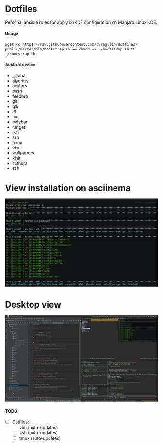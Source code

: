 # Dotfiles

Personal ansible roles for apply i3/KDE configuration on Manjaro Linux KDE.

#### Usage
```
wget -c https://raw.githubusercontent.com/dvragulin/dotfiles-public/master/bin/bootstrap.sh && chmod +x ./bootstrap.sh && ./bootstrap.sh
```
#### Available roles

  - _global
  - alacritty
  - avatars
  - bash
  - feedbro
  - git
  - gtk
  - i3
  - mc
  - polybar
  - ranger
  - rofi
  - ssh
  - tmux
  - vim
  - wallpapers
  - xinit
  - zathura
  - zsh

# View installation on asciinema
[![Watch the video](./.media/screen_1.png)](https://asciinema.org/a/xixWcDhLGiSiOcNWFpzXshYh6)
# Desktop view
[![](./.media/screen_2.png)](https://raw.githubusercontent.com/dvragulin/dotfiles-public/master/.media/screen_2.png)

#### TODO

- [ ] Dotfiles:
    - [ ] vim  (auto-updates)
    - [ ] zsh  (auto-updates)
    - [ ] tmux (auto-updates)
